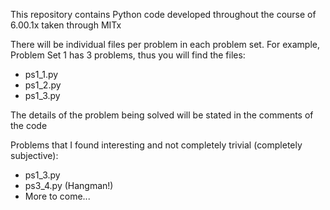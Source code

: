 This repository contains Python code developed throughout the course of 6.00.1x taken through MITx

There will be individual files per problem in each problem set. For example, Problem Set 1 has 3 problems, thus you will find the files:
* ps1_1.py
* ps1_2.py
* ps1_3.py

The details of the problem being solved will be stated in the comments of the code

Problems that I found interesting and not completely trivial (completely subjective):
* ps1_3.py
* ps3_4.py (Hangman!)
* More to come...
